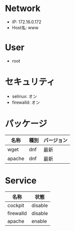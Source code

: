 # Network

* IP: 172.16.0.172
* Host名: www

# User

* root

# セキュリティ
- selinux: オン
- firewalld: オン

# パッケージ

| 名称    | 種別     | バージョン |
|---------|---------|---------|
| wget    | dnf     | 最新     |
| apache  | dnf     | 最新     |

# Service

| 名称    | 状態     |
|---------|---------|
| cockpit    | disable |
| firewalld  | disable |
| apache     | enable |

